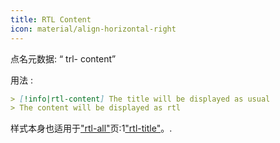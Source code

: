 ```yaml
---
title: RTL Content
icon: material/align-horizontal-right
---
```


点名元数据: “ trl- content”

用法 :
```md
> [!info|rtl-content] The title will be displayed as usual
> The content will be displayed as rtl
```

样式本身也适用于["rtl-all"](。/combined-styling/page-11.md)页:1["rtl-title"](。/title-styling/page-11.md)。.